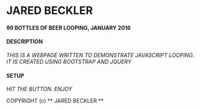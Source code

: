  # JARED BECKLER
 
 #### 99 BOTTLES OF BEER LOOPING, JANUARY 2016
 
 #### DESCRIPTION
 
 _THIS IS A WEBPAGE WRITTEN TO DEMONSTRATE JAVASCRIPT LOOPING. IT IS CREATED USING BOOTSTRAP AND JQUERY_
 
 #### SETUP
 
 _HIT THE BUTTON. ENJOY_
 
 
 COPYRIGHT (c) ** JARED BECKLER **
